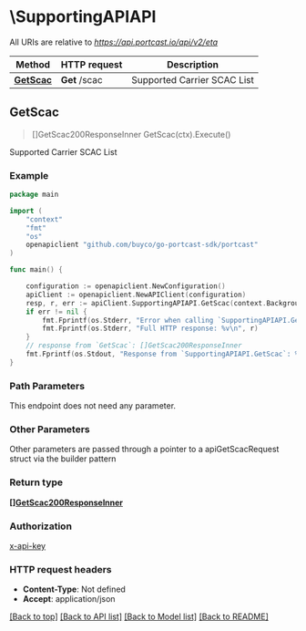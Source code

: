 # \SupportingAPIAPI

All URIs are relative to *https://api.portcast.io/api/v2/eta*

Method | HTTP request | Description
------------- | ------------- | -------------
[**GetScac**](SupportingAPIAPI.md#GetScac) | **Get** /scac | Supported Carrier SCAC List



## GetScac

> []GetScac200ResponseInner GetScac(ctx).Execute()

Supported Carrier SCAC List



### Example

```go
package main

import (
	"context"
	"fmt"
	"os"
	openapiclient "github.com/buyco/go-portcast-sdk/portcast"
)

func main() {

	configuration := openapiclient.NewConfiguration()
	apiClient := openapiclient.NewAPIClient(configuration)
	resp, r, err := apiClient.SupportingAPIAPI.GetScac(context.Background()).Execute()
	if err != nil {
		fmt.Fprintf(os.Stderr, "Error when calling `SupportingAPIAPI.GetScac``: %v\n", err)
		fmt.Fprintf(os.Stderr, "Full HTTP response: %v\n", r)
	}
	// response from `GetScac`: []GetScac200ResponseInner
	fmt.Fprintf(os.Stdout, "Response from `SupportingAPIAPI.GetScac`: %v\n", resp)
}
```

### Path Parameters

This endpoint does not need any parameter.

### Other Parameters

Other parameters are passed through a pointer to a apiGetScacRequest struct via the builder pattern


### Return type

[**[]GetScac200ResponseInner**](GetScac200ResponseInner.md)

### Authorization

[x-api-key](../README.md#x-api-key)

### HTTP request headers

- **Content-Type**: Not defined
- **Accept**: application/json

[[Back to top]](#) [[Back to API list]](../README.md#documentation-for-api-endpoints)
[[Back to Model list]](../README.md#documentation-for-models)
[[Back to README]](../README.md)


